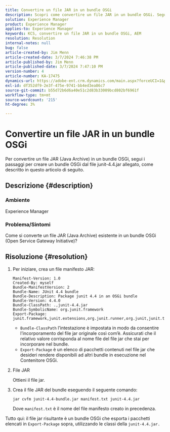 ```yaml
---
title: Convertire un file JAR in un bundle OSGi
description: Scopri come convertire un file JAR in un bundle OSGi. Segui l’esempio per creare un bundle OSGi dal file junit-4.4.jar allegato.
solution: Experience Manager
product: Experience Manager
applies-to: Experience Manager
keywords: KCS, convertire un file JAR in un bundle OSGi, AEM
resolution: Resolution
internal-notes: null
bug: false
article-created-by: Jim Menn
article-created-date: 3/7/2024 7:46:38 PM
article-published-by: Jim Menn
article-published-date: 3/7/2024 7:47:10 PM
version-number: 4
article-number: KA-17475
dynamics-url: https://adobe-ent.crm.dynamics.com/main.aspx?forceUCI=1&pagetype=entityrecord&etn=knowledgearticle&id=93faf665-bbdc-ee11-904d-6045bd006268
exl-id: df352df9-2e3f-475e-9741-bb4ed3ea86c7
source-git-commit: b55d72b6d6a40e51c2d83b33009bcd802bf6961f
workflow-type: tm+mt
source-wordcount: '215'
ht-degree: 3%

---
```


# Convertire un file JAR in un bundle OSGi


Per convertire un file JAR (Java Archive) in un bundle OSGi, segui i passaggi per creare un bundle OSGi dal file junit-4.4.jar allegato, come descritto in questo articolo di seguito.

## Descrizione {#description}


### <b>Ambiente</b>

Experience Manager

### <b>Problema/Sintomi</b>

Come si converte un file JAR (Java Archive) esistente in un bundle OSGi (Open Service Gateway Initiative)?


## Risoluzione {#resolution}


1. Per iniziare, crea un file manifesto JAR:


   ```
   Manifest-Version: 1.0
   Created-By: myself
   Bundle-ManifestVersion: 2
   Bundle-Name: JUnit 4.4 bundle
   Bundle-Description: Package junit 4.4 in an OSGi bundle
   Bundle-Version: 4.4.0
   Bundle-ClassPath: .,junit-4.4.jar
   Bundle-SymbolicName: org.junit.framework
   Export-Package: junit.framework,junit.extensions,org.junit.runner,org.junit,junit.textui
   ```


   - `Bundle-ClassPath` l’intestazione è impostata in modo da consentire l’incorporamento del file jar originale così com’è. Assicurati che il relativo valore corrisponda al nome file del file jar che stai per incorporare nel bundle.
   - `Export-Package` è un elenco di pacchetti contenuti nel file jar che desideri rendere disponibili ad altri bundle in esecuzione nel Contenitore OSGi.

1. File JAR

   Ottieni il file jar.

1. Crea il file JAR del bundle eseguendo il seguente comando:


   ```
   jar cvfm junit-4.4-bundle.jar manifest.txt junit-4.4.jar
   ```

   Dove `manifest.txt` è il nome del file manifesto creato in precedenza.


Tutto qui: il file jar risultante è un bundle OSGi che esporta i pacchetti elencati in `Export-Package` sopra, utilizzando le classi della `junit-4.4.jar.`
